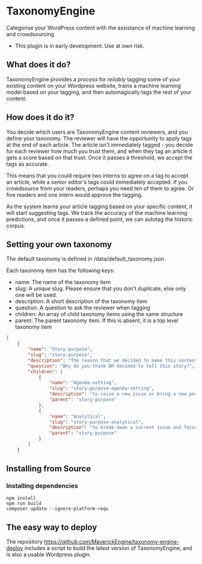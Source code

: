 # TaxonomyEngine

Categorise your WordPress content with the assistance of machine learning and crowdsourcing

* This plugin is in early development. Use at own risk.

## What does it do?

TaxonomyEngine provides a *process* for _reliably_ tagging some of your existing content on your Wordpress website, trains a machine learning model based on your tagging, and then automagically tags the rest of your content. 

## How does it do it?

You decide which users are TaxonomyEngine content reviewers, and you define your taxonomy. The reviewer will have the opportunity to apply tags at the end of each article. The article isn't immediately tagged - you decide for each reviewer how much you trust them, and when they tag an article it gets a score based on that trust. Once it passes a threshold, we accept the tags as accurate. 

This means that you could require two interns to agree on a tag to accept an article, while a senior editor's tags could immediately accepted. If you crowdsource from your readers, perhaps you need ten of them to agree. Or five readers and one intern would approve the tagging.

As the system learns your article tagging based on your specific content, it will start suggesting tags. We track the accuracy of the machine learning predictions, and once it passes a defined point, we can autotag the historic corpus.

## Setting your own taxonomy

The default taxonomy is defined in /data/default_taxonomy.json. 

Each taxonomy item has the following keys:
- name: The name of the taxonomy item
- slug: A *unique* slug. Please ensure that you don't duplicate, else only one will be used.
- description: A short description of the taxonomy item
- question: A question to ask the reviewer when tagging
- children: An array of child taxonomy items using the same structure
- parent: The parent taxonomy item. If this is absent, it is a top level taxonomy item

```json
[
    {
        "name": "Story purpose",
        "slug": "story-purpose",
        "description": "The reason that we decided to make this content",
        "question": "Why do you think DM decided to tell this story?",
        "children": [
            {
                "name": "Agenda-setting",
                "slug": "story-purpose-agenda-setting",
                "description": "to raise a new issue or bring a new perspective to an existing issue",
                "parent": "story-purpose"
            },
            {
                "name": "Analytical",
                "slug": "story-purpose-analytical",
                "description": "to break down a current issue and focus on the fundamentals with a view to carrying out further analysis",
                "parent": "story-purpose"
            }
        ]
    }
```

## Installing from Source

### Installing dependencies

```
npm install
npm run build
composer update --ignore-platform-reqs
```

## The easy way to deploy

The repository https://github.com/MaverickEngine/taxonomy-engine-deploy includes a script to build the latest version of TaxonomyEngine, and is also a usable Wordpress plugin.